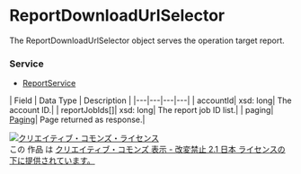 # ReportDownloadUrlSelector
The ReportDownloadUrlSelector object serves the operation target report.
### Service
+ [ReportService](../services/ReportService.md)

| Field | Data Type | Description | 
|---|---|---|---|
| accountId| xsd: long| The account ID.| 
| reportJobIds[]| xsd: long| The report job ID list.| 
| paging| <a href="./Paging.md">Paging</a>| Page returned as response.| 

<a rel="license" href="http://creativecommons.org/licenses/by-nd/2.1/jp/"><img alt="クリエイティブ・コモンズ・ライセンス" style="border-width:0" src="https://i.creativecommons.org/l/by-nd/2.1/jp/88x31.png" /></a><br />この 作品 は <a rel="license" href="http://creativecommons.org/licenses/by-nd/2.1/jp/">クリエイティブ・コモンズ 表示 - 改変禁止 2.1 日本 ライセンスの下に提供されています。</a>
